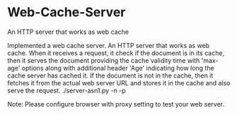 # Web-Cache-Server
An  HTTP server that works as web cache

Implemented a web cache server. An HTTP server that works as web cache. When it
receives a request, it check if the document is in its cache, then it serves the document providing the cache
validity time with 'max-age' options along with additional header 'Age' indicating how long the cache server
has cached it. If the document is not in the cache, then it fetches it from the actual web server URL and stores it
in the cache and also serve the request.
./server-asn1.py -n <num of cache objects> -p <server port number>

Note: Please configure browser with proxy setting to test your web server.
